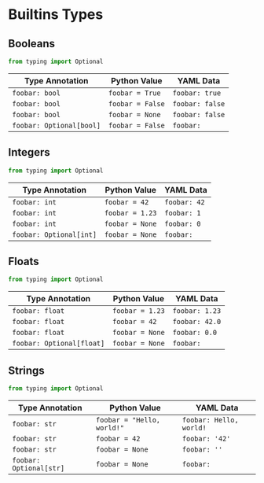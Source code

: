 # Builtins Types

## Booleans

```python
from typing import Optional
```

| Type Annotation | Python Value | YAML Data |
| --- | --- | --- |
| `foobar: bool` | `foobar = True` | `foobar: true` |
| `foobar: bool` | `foobar = False` | `foobar: false` |
| `foobar: bool` | `foobar = None` | `foobar: false` |
| `foobar: Optional[bool]` | `foobar = False` | `foobar: ` |

## Integers

```python
from typing import Optional
```

| Type Annotation | Python Value | YAML Data |
| --- | --- | --- |
| `foobar: int` | `foobar = 42` | `foobar: 42` |
| `foobar: int` | `foobar = 1.23` | `foobar: 1` |
| `foobar: int` | `foobar = None` | `foobar: 0` |
| `foobar: Optional[int]` | `foobar = None` | `foobar: ` |

## Floats

```python
from typing import Optional
```

| Type Annotation | Python Value | YAML Data |
| --- | --- | --- |
| `foobar: float` | `foobar = 1.23` | `foobar: 1.23` |
| `foobar: float` | `foobar = 42` | `foobar: 42.0` |
| `foobar: float` | `foobar = None` | `foobar: 0.0` |
| `foobar: Optional[float]` | `foobar = None` | `foobar: ` |

## Strings

```python
from typing import Optional
```

| Type Annotation | Python Value | YAML Data |
| --- | --- | --- |
| `foobar: str` | `foobar = "Hello, world!"` | `foobar: Hello, world!` |
| `foobar: str` | `foobar = 42` | `foobar: '42'` |
| `foobar: str` | `foobar = None` | `foobar: ''` |
| `foobar: Optional[str]` | `foobar = None` | `foobar: ` |
